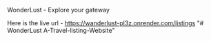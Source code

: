 WonderLust - Explore your gateway

Here is the live url - https://wanderlust-pl3z.onrender.com/listings
"# WonderLust A-Travel-listing-Website" 
